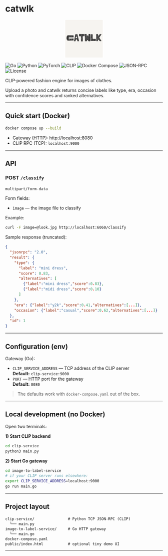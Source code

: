
# catwlk
<p align="center"><img src="./logo.png" alt="catwlk" width="120" /></p>

![Go](https://img.shields.io/badge/Go-1.22%2B-00ADD8?logo=go)
![Python](https://img.shields.io/badge/Python-3.10%2B-3776AB?logo=python)
![PyTorch](https://img.shields.io/badge/PyTorch-2.x-EE4C2C?logo=pytorch)
![CLIP](https://img.shields.io/badge/CLIP-OpenAI-412991?logo=openai)
![Docker Compose](https://img.shields.io/badge/Docker-Compose-2496ED?logo=docker)
![JSON-RPC](https://img.shields.io/badge/JSON--RPC-2.0-000000)
![License](https://img.shields.io/badge/License-MIT-green)

CLIP‑powered fashion engine for images of clothes.

Upload a photo and catwlk returns concise labels like type, era, occasion with confidence scores and ranked alternatives. 

---

## Quick start (Docker)

```bash
docker compose up --build
```

- Gateway (HTTP): http://localhost:8080
- CLIP RPC (TCP): `localhost:9000`

---

## API

### POST `/classify`
`multipart/form-data`

Form fields:
- `image` — the image file to classify

Example:
```bash
curl -F image=@look.jpg http://localhost:6060/classify
```

Sample response (truncated):
```json
{
  "jsonrpc": "2.0",
  "result": {
    "type": {
      "label": "mini dress",
      "score": 0.83,
      "alternatives": [
        {"label":"mini dress","score":0.83},
        {"label":"midi dress","score":0.10}
      ]
    },
    "era": {"label":"y2k","score":0.41,"alternatives":[...]},
    "occasion": {"label":"casual","score":0.62,"alternatives":[...]}
  },
  "id": 1
}
```

---

## Configuration (env)

Gateway (Go):
- `CLIP_SERVICE_ADDRESS` — TCP address of the CLIP server  
  **Default:** `clip-service:9000`
- `PORT` — HTTP port for the gateway  
  **Default:** `8080` 
> The defaults work with `docker-compose.yaml` out of the box.

---

## Local development (no Docker)

Open two terminals:

**1) Start CLIP backend**
```bash
cd clip-service
python3 main.py
```

**2) Start Go gateway**
```bash
cd image-to-label-service
# if your CLIP server runs elsewhere:
export CLIP_SERVICE_ADDRESS=localhost:9000
go run main.go
```

---

## Project layout

```
clip-service/               # Python TCP JSON-RPC (CLIP)
  └── main.py
image-to-label-service/     # Go HTTP gateway
  └── main.go
docker-compose.yaml
public/index.html           # optional tiny demo UI
```

---
